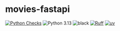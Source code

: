 # movies-fastapi

[![Python Checks](https://github.com/BulatKayrov/movies-fastapi/actions/workflows/python-checks.yml/badge.svg)](https://github.com/BulatKayrov/movies-fastapi/actions/workflows/python-checks.yml)
![Python 3.13](https://img.shields.io/badge/python-3.13%2B-yellow?logo=python&logoColor=white)
![black](https://img.shields.io/badge/code%20style-black-000.svg?logo=python)
[![Ruff](https://img.shields.io/endpoint?url=https://raw.githubusercontent.com/astral-sh/ruff/main/assets/badge/v2.json)](https://github.com/astral-sh/ruff)
[![uv](https://img.shields.io/endpoint?url=https://raw.githubusercontent.com/astral-sh/uv/main/assets/badge/v0.json)](https://github.com/astral-sh/uv)
